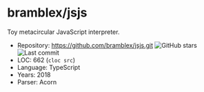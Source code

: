# bramblex/jsjs

Toy metacircular JavaScript interpreter.

* Repository: https://github.com/bramblex/jsjs.git <img src="https://img.shields.io/github/stars/bramblex/jsjs?label=&style=flat-square" alt="GitHub stars" title="GitHub stars"><img src="https://img.shields.io/github/last-commit/bramblex/jsjs?label=&style=flat-square" alt="Last commit" title="Last commit">
* LOC:        662 (`cloc src`)
* Language:   TypeScript
* Years:      2018
* Parser:     Acorn
